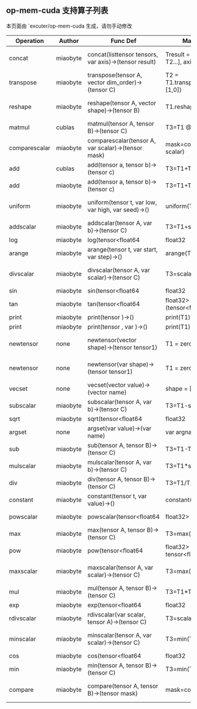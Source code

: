 ## op-mem-cuda 支持算子列表 

本页面由 `excuter/op-mem-cuda 生成，请勿手动修改 

| Operation | Author | Func Def | Math Formula | IR Instruction |
|-----------|--------|------------|--------------|----------------|
| concat | miaobyte | concat(listtensor<any> tensors, var<int32> axis)->(tensor<any> result) | Tresult = concat([T1, T2...], axis=3) | concat(listtensor<any> tensors, var<int32> axis)->(tensor<any> result) |
| transpose | miaobyte | transpose(tensor<any> A, vector<int32> dim_order)->(tensor<any> C) | T2 = T1.transpose(dimorder=[1,0]) | transpose(tensor<any> A, vector<int32> dim_order)->(tensor<any> C) |
| reshape | miaobyte | reshape(tensor<any> A, vector<int32> shape)->(tensor<any> B) | T1.reshape(shape)->T2 | reshape(tensor<any> A, vector<int32> shape)->(tensor<any> B) |
| matmul | cublas | matmul(tensor<any> A, tensor<any> B)->(tensor<any> C) | T3=T1 @ T2 | matmul(tensor<any> A, tensor<any> B)->(tensor<any> C) |
| comparescalar | miaobyte | comparescalar(tensor<any> A, var<any> scalar)->(tensor<int8> mask) | mask=compare(T1, scalar) | comparescalar(tensor<any> A, var<any> scalar)->(tensor<int8> mask) |
| add | cublas | add(tensor<any> a, tensor<any> b)->(tensor<any> c) | T3=T1+T2 | add(tensor<any> a, tensor<any> b)->(tensor<any> c) |
| add | miaobyte | add(tensor<any> a, tensor<any> b)->(tensor<any> c) | T3=T1+T2 | add(tensor<any> a, tensor<any> b)->(tensor<any> c) |
| uniform | miaobyte | uniform(tensor<any> t, var<any> low, var<any> high, var<int32> seed)->() | uniform(T1,low,high,seed) | uniform(tensor<any> t, var<any> low, var<any> high, var<int32> seed)->() |
| addscalar | miaobyte | addscalar(tensor<any> A, var<any> b)->(tensor<any> C) | T3=T1+scalar | addscalar(tensor<any> A, var<any> b)->(tensor<any> C) |
| log | miaobyte | log(tensor<float64|float32|float16|bfloat16> A)->(tensor<float64|float32|float16|bfloat16> C) | T3=log(T1) | log(tensor<float64|float32|float16|bfloat16> A)->(tensor<float64|float32|float16|bfloat16> C) |
| arange | miaobyte | arange(tensor<any> t, var<any> start, var<any> step)->() | arange(T1,start,step) | arange(tensor<any> t, var<any> start, var<any> step)->() |
| divscalar | miaobyte | divscalar(tensor<any> A, var<any> scalar)->(tensor<any> C) | T3=scalar/T1 | divscalar(tensor<any> A, var<any> scalar)->(tensor<any> C) |
| sin | miaobyte | sin(tensor<float64|float32|float16|bfloat16> A)->(tensor<float64|float32|float16|bfloat16> C) | T3=sin(T1) | sin(tensor<float64|float32|float16|bfloat16> A)->(tensor<float64|float32|float16|bfloat16> C) |
| tan | miaobyte | tan(tensor<float64|float32> A)->(tensor<float64|float32> C) | T3=tan(T1) | tan(tensor<float64|float32> A)->(tensor<float64|float32> C) |
| print | miaobyte | print(tensor<any> )->() | print(T1) | print(tensor<any> )->() |
| print | miaobyte | print(tensor<any> , var<string> )->() | print(T1) | print(tensor<any> , var<string> )->() |
| newtensor |  none  | newtensor(vector<int32> shape)->(tensor<any> tensor1) | T1 = zeros(shape) | newtensor(vector<int32> shape)->(tensor<any> tensor1) |
| newtensor |  none  | newtensor(var<string> shape)->(tensor<any> tensor1) | T1 = zeros(shape) | newtensor(var<string> shape)->(tensor<any> tensor1) |
| vecset |  none  | vecset(vector<any> value)->(vector<any> name) | shape = [3  4  5] | vecset(vector<any> value)->(vector<any> name) |
| subscalar | miaobyte | subscalar(tensor<any> A, var<any> b)->(tensor<any> C) | T3=T1-scalar | subscalar(tensor<any> A, var<any> b)->(tensor<any> C) |
| sqrt | miaobyte | sqrt(tensor<float64|float32|float16|bfloat16> A)->(tensor<float64|float32|float16|bfloat16> C) | T3=sqrt(T1) | sqrt(tensor<float64|float32|float16|bfloat16> A)->(tensor<float64|float32|float16|bfloat16> C) |
| argset |  none  | argset(var<any> value)->(var<any> name) | var argname = argvalue | argset(var<any> value)->(var<any> name) |
| sub | miaobyte | sub(tensor<any> A, tensor<any> B)->(tensor<any> C) | T3=T1-T2 | sub(tensor<any> A, tensor<any> B)->(tensor<any> C) |
| mulscalar | miaobyte | mulscalar(tensor<any> A, var<any> b)->(tensor<any> C) | T3=T1*scalar | mulscalar(tensor<any> A, var<any> b)->(tensor<any> C) |
| div | miaobyte | div(tensor<any> A, tensor<any> B)->(tensor<any> C) | T3=T1/T2 | div(tensor<any> A, tensor<any> B)->(tensor<any> C) |
| constant | miaobyte | constant(tensor<any> t, var<any> value)->() | constant(T1) | constant(tensor<any> t, var<any> value)->() |
| powscalar | miaobyte | powscalar(tensor<float64|float32> A, var<float64|float32> scalar)->(tensor<float64|float32> C) | T3=pow(T1, scalar) | powscalar(tensor<float64|float32> A, var<float64|float32> scalar)->(tensor<float64|float32> C) |
| max | miaobyte | max(tensor<any> A, tensor<any> B)->(tensor<any> C) | T3=max(T1, T2) | max(tensor<any> A, tensor<any> B)->(tensor<any> C) |
| pow | miaobyte | pow(tensor<float64|float32> A, tensor<float64|float32> B)->(tensor<float64|float32> C) | T3=pow(T1, T2) | pow(tensor<float64|float32> A, tensor<float64|float32> B)->(tensor<float64|float32> C) |
| maxscalar | miaobyte | maxscalar(tensor<any> A, var<any> scalar)->(tensor<any> C) | T3=max(T1, scalar) | maxscalar(tensor<any> A, var<any> scalar)->(tensor<any> C) |
| mul | miaobyte | mul(tensor<any> A, tensor<any> B)->(tensor<any> C) | T3=T1*T2 | mul(tensor<any> A, tensor<any> B)->(tensor<any> C) |
| exp | miaobyte | exp(tensor<float64|float32|float16|bfloat16> A)->(tensor<float64|float32|float16|bfloat16> C) | T3=exp(T1) | exp(tensor<float64|float32|float16|bfloat16> A)->(tensor<float64|float32|float16|bfloat16> C) |
| rdivscalar | miaobyte | rdivscalar(var<any> scalar, tensor<any> A)->(tensor<any> C) | T3=scalar/T1 | rdivscalar(var<any> scalar, tensor<any> A)->(tensor<any> C) |
| minscalar | miaobyte | minscalar(tensor<any> A, var<any> scalar)->(tensor<any> C) | T3=min(T1, scalar) | minscalar(tensor<any> A, var<any> scalar)->(tensor<any> C) |
| cos | miaobyte | cos(tensor<float64|float32|float16|bfloat16> A)->(tensor<float64|float32|float16|bfloat16> C) | T3=cos(T1) | cos(tensor<float64|float32|float16|bfloat16> A)->(tensor<float64|float32|float16|bfloat16> C) |
| min | miaobyte | min(tensor<any> A, tensor<any> B)->(tensor<any> C) | T3=min(T1, T2) | min(tensor<any> A, tensor<any> B)->(tensor<any> C) |
| compare | miaobyte | compare(tensor<any> A, tensor<any> B)->(tensor<int8> mask) | mask=compare(T1, T2) | compare(tensor<any> A, tensor<any> B)->(tensor<int8> mask) |
